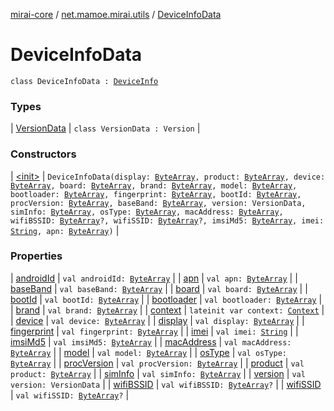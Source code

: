 [mirai-core](../../index.md) / [net.mamoe.mirai.utils](../index.md) / [DeviceInfoData](./index.md)

# DeviceInfoData

`class DeviceInfoData : `[`DeviceInfo`](../-device-info/index.md)

### Types

| [VersionData](-version-data/index.md) | `class VersionData : Version` |

### Constructors

| [&lt;init&gt;](-init-.md) | `DeviceInfoData(display: `[`ByteArray`](https://kotlinlang.org/api/latest/jvm/stdlib/kotlin/-byte-array/index.html)`, product: `[`ByteArray`](https://kotlinlang.org/api/latest/jvm/stdlib/kotlin/-byte-array/index.html)`, device: `[`ByteArray`](https://kotlinlang.org/api/latest/jvm/stdlib/kotlin/-byte-array/index.html)`, board: `[`ByteArray`](https://kotlinlang.org/api/latest/jvm/stdlib/kotlin/-byte-array/index.html)`, brand: `[`ByteArray`](https://kotlinlang.org/api/latest/jvm/stdlib/kotlin/-byte-array/index.html)`, model: `[`ByteArray`](https://kotlinlang.org/api/latest/jvm/stdlib/kotlin/-byte-array/index.html)`, bootloader: `[`ByteArray`](https://kotlinlang.org/api/latest/jvm/stdlib/kotlin/-byte-array/index.html)`, fingerprint: `[`ByteArray`](https://kotlinlang.org/api/latest/jvm/stdlib/kotlin/-byte-array/index.html)`, bootId: `[`ByteArray`](https://kotlinlang.org/api/latest/jvm/stdlib/kotlin/-byte-array/index.html)`, procVersion: `[`ByteArray`](https://kotlinlang.org/api/latest/jvm/stdlib/kotlin/-byte-array/index.html)`, baseBand: `[`ByteArray`](https://kotlinlang.org/api/latest/jvm/stdlib/kotlin/-byte-array/index.html)`, version: VersionData, simInfo: `[`ByteArray`](https://kotlinlang.org/api/latest/jvm/stdlib/kotlin/-byte-array/index.html)`, osType: `[`ByteArray`](https://kotlinlang.org/api/latest/jvm/stdlib/kotlin/-byte-array/index.html)`, macAddress: `[`ByteArray`](https://kotlinlang.org/api/latest/jvm/stdlib/kotlin/-byte-array/index.html)`, wifiBSSID: `[`ByteArray`](https://kotlinlang.org/api/latest/jvm/stdlib/kotlin/-byte-array/index.html)`?, wifiSSID: `[`ByteArray`](https://kotlinlang.org/api/latest/jvm/stdlib/kotlin/-byte-array/index.html)`?, imsiMd5: `[`ByteArray`](https://kotlinlang.org/api/latest/jvm/stdlib/kotlin/-byte-array/index.html)`, imei: `[`String`](https://kotlinlang.org/api/latest/jvm/stdlib/kotlin/-string/index.html)`, apn: `[`ByteArray`](https://kotlinlang.org/api/latest/jvm/stdlib/kotlin/-byte-array/index.html)`)` |

### Properties

| [androidId](android-id.md) | `val androidId: `[`ByteArray`](https://kotlinlang.org/api/latest/jvm/stdlib/kotlin/-byte-array/index.html) |
| [apn](apn.md) | `val apn: `[`ByteArray`](https://kotlinlang.org/api/latest/jvm/stdlib/kotlin/-byte-array/index.html) |
| [baseBand](base-band.md) | `val baseBand: `[`ByteArray`](https://kotlinlang.org/api/latest/jvm/stdlib/kotlin/-byte-array/index.html) |
| [board](board.md) | `val board: `[`ByteArray`](https://kotlinlang.org/api/latest/jvm/stdlib/kotlin/-byte-array/index.html) |
| [bootId](boot-id.md) | `val bootId: `[`ByteArray`](https://kotlinlang.org/api/latest/jvm/stdlib/kotlin/-byte-array/index.html) |
| [bootloader](bootloader.md) | `val bootloader: `[`ByteArray`](https://kotlinlang.org/api/latest/jvm/stdlib/kotlin/-byte-array/index.html) |
| [brand](brand.md) | `val brand: `[`ByteArray`](https://kotlinlang.org/api/latest/jvm/stdlib/kotlin/-byte-array/index.html) |
| [context](context.md) | `lateinit var context: `[`Context`](../-context/index.md) |
| [device](device.md) | `val device: `[`ByteArray`](https://kotlinlang.org/api/latest/jvm/stdlib/kotlin/-byte-array/index.html) |
| [display](display.md) | `val display: `[`ByteArray`](https://kotlinlang.org/api/latest/jvm/stdlib/kotlin/-byte-array/index.html) |
| [fingerprint](fingerprint.md) | `val fingerprint: `[`ByteArray`](https://kotlinlang.org/api/latest/jvm/stdlib/kotlin/-byte-array/index.html) |
| [imei](imei.md) | `val imei: `[`String`](https://kotlinlang.org/api/latest/jvm/stdlib/kotlin/-string/index.html) |
| [imsiMd5](imsi-md5.md) | `val imsiMd5: `[`ByteArray`](https://kotlinlang.org/api/latest/jvm/stdlib/kotlin/-byte-array/index.html) |
| [macAddress](mac-address.md) | `val macAddress: `[`ByteArray`](https://kotlinlang.org/api/latest/jvm/stdlib/kotlin/-byte-array/index.html) |
| [model](model.md) | `val model: `[`ByteArray`](https://kotlinlang.org/api/latest/jvm/stdlib/kotlin/-byte-array/index.html) |
| [osType](os-type.md) | `val osType: `[`ByteArray`](https://kotlinlang.org/api/latest/jvm/stdlib/kotlin/-byte-array/index.html) |
| [procVersion](proc-version.md) | `val procVersion: `[`ByteArray`](https://kotlinlang.org/api/latest/jvm/stdlib/kotlin/-byte-array/index.html) |
| [product](product.md) | `val product: `[`ByteArray`](https://kotlinlang.org/api/latest/jvm/stdlib/kotlin/-byte-array/index.html) |
| [simInfo](sim-info.md) | `val simInfo: `[`ByteArray`](https://kotlinlang.org/api/latest/jvm/stdlib/kotlin/-byte-array/index.html) |
| [version](version.md) | `val version: VersionData` |
| [wifiBSSID](wifi-b-s-s-i-d.md) | `val wifiBSSID: `[`ByteArray`](https://kotlinlang.org/api/latest/jvm/stdlib/kotlin/-byte-array/index.html)`?` |
| [wifiSSID](wifi-s-s-i-d.md) | `val wifiSSID: `[`ByteArray`](https://kotlinlang.org/api/latest/jvm/stdlib/kotlin/-byte-array/index.html)`?` |

